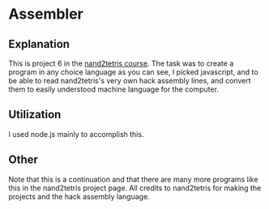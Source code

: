 # Assembler #
## Explanation ##
This is project 6 in the [nand2tetris course](https://www.nand2tetris.org/course). The task was to create a program in any choice language
as you can see, I picked javascript, and to be able to read nand2tetris's very own hack assembly lines, and convert them to easily understood machine language for the computer.
## Utilization ##
I used node.js mainly to accomplish this. 
## Other ##
Note that this is a continuation and that there are many more programs like this in the nand2tetris project page. All credits to nand2tetris for making the projects and the hack assembly language.
